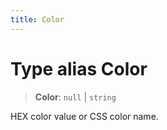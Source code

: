 ```yaml
---
title: Color
---
```


# Type alias Color

> **Color**: `null` \| `string`

HEX color value or CSS color name.
